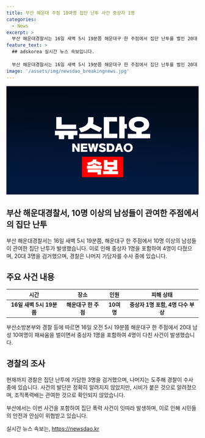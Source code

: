 ```yaml
---
title: 부산 해운대 주점 10여명 집단 난투 사건 중상자 1명
categories:
  - News
excerpt: >
  부산 해운대경찰서는 16일 새벽 5시 19분쯤 해운대구 한 주점에서 집단 난투를 벌인 20대 3명을 검거해 조사 중이다. 집단 난투에는 10여명이 가담했으며, 이로 인해 중상자 1명을 포함하여 4명이 다쳤다. 사건 발생 시 손님으로 온 무리들 사이에서 시비가 붙은 것으로 알려졌으며, 조직폭력배가 관여한 것은 아닌 것으로 경찰이 확인했다. 부산에서는 최근에도 집단 폭력 사건이 발생하여 시민들을 불안하게 했던 상황이었다.
feature_text: >
  ## adskorea 실시간 뉴스 속보입니다.

  부산 해운대경찰서는 16일 새벽 5시 19분쯤 해운대구 한 주점에서 집단 난투를 벌인 20대 3명을 검거해 조사 중이다. 집단 난투에는 10여명이 가담했으며, 이로 인해 중상자 1명을 포함하여 4명이 다쳤다. 사건 발생 시 손님으로 온 무리들 사이에서 시비가 붙은 것으로 알려졌으며, 조직폭력배가 관여한 것은 아닌 것으로 경찰이 확인했다. 부산에서는 최근에도 집단 폭력 사건이 발생하여 시민들을 불안하게 했던 상황이었다.
image: '/assets/img/newsdao_breakingnews.jpg'
---
```


<p><img src="/assets/img/newsdao_breakingnews.jpg" alt="adskorea 속보" /></p>

<h2 data-ke-size="size26">부산 해운대경찰서, 10명 이상의 남성들이 관여한 주점에서의 집단 난투</h2>

<p data-ke-size="size16">부산 해운대경찰서는 16일 새벽 5시 19분쯤, 해운대구 한 주점에서 10명 이상의 남성들이 관여한 집단 난투가 발생했습니다. 이로 인해 중상자 1명을 포함하여 4명이 다쳤으며, 20대 3명을 검거했으며, 경찰은 나머지 가담자를 수사 중에 있습니다.</p>

<h2 data-ke-size="size26">주요 사건 내용</h2>

<table>
<thead>
<tr>
<th style="text-align: center; height: 17px;"><b>시간</b></th>
<th style="text-align: center; height: 17px;"><b>장소</b></th>
<th style="text-align: center; height: 17px;"><b>인원</b></th>
<th style="text-align: center; height: 17px;"><b>피해 상태</b></th>
</tr>
</thead>
<tbody>
<tr>
<td style="text-align: center; height: 17px;"><b>16일 새벽 5시 19분쯤</b></td>
<td style="text-align: center; height: 17px;"><b>해운대구 한 주점</b></td>
<td style="text-align: center; height: 17px;"><b>10여명</b></td>
<td style="text-align: center; height: 17px;"><b>중상자 1명 포함, 4명 다수 부상</b></td>
</tr>
</tbody>
</table>

<p data-ke-size="size16">부산소방본부와 경찰 등에 따르면 16일 오전 5시 19분쯤 해운대구 한 주점에서 20대 남성 10여명이 패싸움을 벌이면서 중상자 1명을 포함하여 4명이 다친 사건이 발생했습니다.</p>

<h2 data-ke-size="size26">경찰의 조사</h2>

<p data-ke-size="size16">현재까지 경찰은 집단 난투에 가담한 3명을 검거했으며, 나머지는 도주해 경찰이 수사 중에 있습니다. 사건의 발단은 정확히 알려지지 않았지만, 시비가 붙은 것으로 알려졌으며, 조직폭력배는 관여한 것으로 확인되지 않았습니다.</p>

<p data-ke-size="size16">부산에서는 이번 사건을 포함하여 집단 폭력 사건이 잇따라 발생하며, 이로 인해 시민들의 안전과 안심이 위협받고 있습니다.</p>
실시간 뉴스 속보는, <a href="https://newsdao.kr" rel="dofollow">https://newsdao.kr</a>



